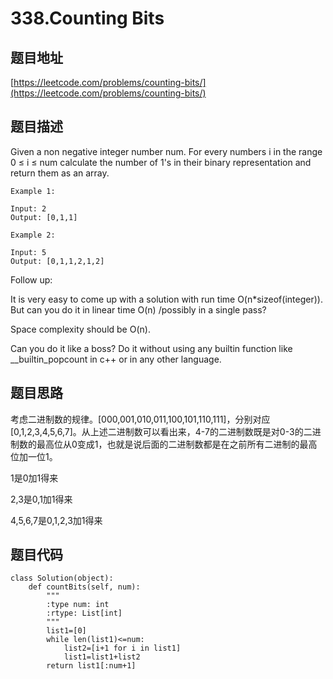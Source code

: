 338.Counting Bits
================================

题目地址
-------
[https://leetcode.com/problems/counting-bits/](https://leetcode.com/problems/counting-bits/)

题目描述
--------
Given a non negative integer number num. For every numbers i in the range 0 ≤ i ≤ num calculate the number of 1's in their binary representation and return them as an array.
```
Example 1:

Input: 2
Output: [0,1,1]
```
```
Example 2:

Input: 5
Output: [0,1,1,2,1,2]
```
Follow up:

It is very easy to come up with a solution with run time O(n*sizeof(integer)). But can you do it in linear time O(n) /possibly in a single pass?

Space complexity should be O(n).

Can you do it like a boss? Do it without using any builtin function like __builtin_popcount in c++ or in any other language.

题目思路
--------
考虑二进制数的规律。[000,001,010,011,100,101,110,111]，分别对应[0,1,2,3,4,5,6,7]。从上述二进制数可以看出来，4-7的二进制数既是对0-3的二进制数的最高位从0变成1，也就是说后面的二进制数都是在之前所有二进制的最高位加一位1。

1是0加1得来

2,3是0,1加1得来

4,5,6,7是0,1,2,3加1得来


题目代码
--------
```
class Solution(object):
    def countBits(self, num):
        """
        :type num: int
        :rtype: List[int]
        """
        list1=[0]
        while len(list1)<=num:
            list2=[i+1 for i in list1]
            list1=list1+list2
        return list1[:num+1]
```
